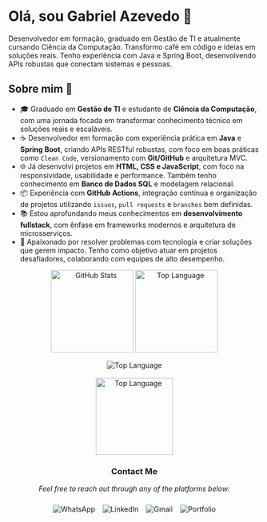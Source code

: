 <div align="left">
<h1>Olá, sou Gabriel Azevedo 👋</h1>

<p>
Desenvolvedor em formação, graduado em Gestão de TI e atualmente cursando Ciência da Computação. Transformo café em código e ideias em soluções reais. Tenho experiência com Java e Spring Boot, desenvolvendo APIs robustas que conectam sistemas e pessoas. 
</p>

<h2>Sobre mim 🚀</h2>

<ul>
  <li>🎓 Graduado em <strong>Gestão de TI</strong> e estudante de <strong>Ciência da Computação</strong>, com uma jornada focada em transformar conhecimento técnico em soluções reais e escaláveis.</li>
  <li>☕ Desenvolvedor em formação com experiência prática em <strong>Java</strong> e <strong>Spring Boot</strong>, criando APIs RESTful robustas, com foco em boas práticas como <code>Clean Code</code>, versionamento com <strong>Git/GitHub</strong> e arquitetura MVC.</li>
  <li>🌐 Já desenvolvi projetos em <strong>HTML, CSS e JavaScript</strong>, com foco na responsividade, usabilidade e performance. Também tenho conhecimento em <strong>Banco de Dados SQL</strong> e modelagem relacional.</li>
  <li>📦 Experiência com <strong>GitHub Actions</strong>, integração contínua e organização de projetos utilizando <code>issues</code>, <code>pull requests</code> e <code>branches</code> bem definidas.</li>
  <li>📚 Estou aprofundando meus conhecimentos em <strong>desenvolvimento fullstack</strong>, com ênfase em frameworks modernos e arquitetura de microsserviços.</li>
  <li>🎯 Apaixonado por resolver problemas com tecnologia e criar soluções que gerem impacto. Tenho como objetivo atuar em projetos desafiadores, colaborando com equipes de alto desempenho.</li>
</ul>


<div align="center">
  <img
    height=165
    align="center"
    alt="GitHub Stats"
    src="http://github-profile-summary-cards.vercel.app/api/cards/stats?username=gabrieodev&show_icons=true&count_private=true&rank_icon=github&theme=midnight_purple"
  />
  <img
    height=165
    align="center"
    alt="Top Language"
    src="https://github-readme-stats.vercel.app/api/top-langs/?username=gabrieodev&layout=compact&font=Iosevka&langs_count=16&theme=midnight-purple&hide_border=true"
  />
  <br>
  <br>
  <img
    align="center"
    alt="Top Language"
    src="http://github-profile-summary-cards.vercel.app/api/cards/profile-details?username=gabrieodev&theme=midnight_purple"
  />
  <br>
  <br>
  <img
    height=154
    align="center"
    alt="Top Language"
    src="https://github-readme-streak-stats.herokuapp.com?user=gabrieodev&theme=midnight_purple&card_width=885&hide_border=true"
  />
  </div>

<div align="center">
  <h3>Contact Me</h3>
  <p><em>Feel free to reach out through any of the platforms below:</em></p>
  <div style="display: flex; flex-wrap: wrap; justify-content: center; gap: 15px; padding: 10px;">
    <a href="https://wa.me/11943503438" target="_blank" style="text-decoration: none;"><img src="https://img.shields.io/badge/Whatsapp-10041F?style=for-the-badge&logo=Whatsapp&logoColor=ffffff" alt="WhatsApp"/></a>
    <a href="https://www.linkedin.com/in/gabriazevedo/" target="_blank" style="text-decoration: none;"><img src="https://img.shields.io/badge/Linkedin-10041F?style=for-the-badge&logo=Linkedin&logoColor=ffffff" alt="LinkedIn"/></a>
    <a href="mailto:gab.almeidaazevedol@gmail.com" target="_blank" style="text-decoration: none;"><img src="https://img.shields.io/badge/Gmail-10041F?style=for-the-badge&logo=Gmail&logoColor=ffffff" alt="Gmail"/></a>
    <a href="https://gabrieodev.github.io/Meu-Portifolio/" target="_blank" style="text-decoration: none;"><img src="https://img.shields.io/badge/Portfolio-10041F?style=for-the-badge&logo=firefox&logoColor=ffffff" alt="Portfolio"/></a>
  </div>
</div>

  </div>
</div>

